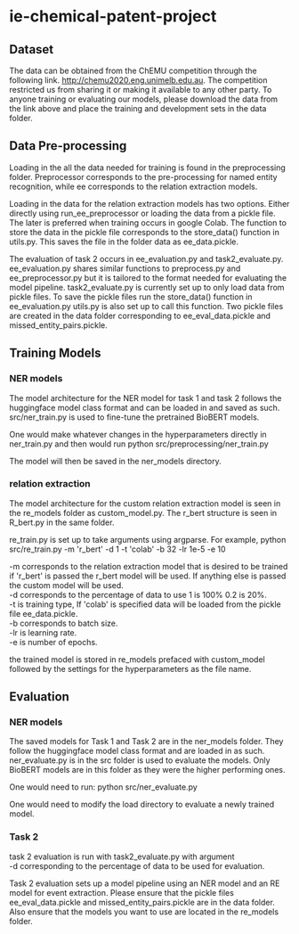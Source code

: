 # ie-chemical-patent-project

## Dataset
The data can be obtained from the ChEMU competition through the following link. http://chemu2020.eng.unimelb.edu.au.
The competition restricted us from sharing it or making it available to any other party. To anyone training or evaluating our models, please download the data from the link above and place the training and development sets in the data folder.

## Data Pre-processing
Loading in the all the data needed for training is found in the preprocessing
folder. Preprocessor corresponds to the pre-processing for named entity recognition, while ee corresponds to the relation extraction models.

Loading in the data for the relation extraction models has two options.
Either directly using run_ee_preprocessor or loading the data from a
pickle file. The later is preferred when training occurs in google Colab.
The function to store the data in the pickle file corresponds to the
store_data() function in utils.py. This saves the file in the folder
data as ee_data.pickle.

The evaluation of task 2 occurs in ee_evaluation.py and task2_evaluate.py.
ee_evaluation.py shares similar functions to preprocess.py
and ee_preprocessor.py but it is tailored to the format
needed for evaluating the model pipeline. task2_evaluate.py
is currently set up to only load data from pickle files.
To save the pickle files run the store_data() function in  ee_evaluation.py
utils.py is also set up to call this function. Two pickle files
are created in the data folder corresponding to ee_eval_data.pickle and
missed_entity_pairs.pickle.

## Training Models

### NER models
The model architecture for the NER model for task 1 and task 2 follows the huggingface model class format and can be loaded in and saved as such.
src/ner_train.py is used to fine-tune the pretrained BioBERT models.

One would make whatever changes in the hyperparameters directly in ner_train.py and then would run
python src/preprocessing/ner_train.py

The model will then be saved in the ner_models directory. 


### relation extraction
The model architecture for the custom relation extraction model
is  seen in the re_models folder as custom_model.py. The r_bert
structure is seen in R_bert.py in the same folder.

re_train.py is set up to take arguments using argparse. For example,
python src/re_train.py -m 'r_bert' -d 1 -t 'colab' -b 32 -lr 1e-5 -e 10

-m corresponds to the relation extraction model that is desired to be trained
if 'r_bert' is passed the r_bert model will be used. If anything else is passed the custom model
will be used. <br>
-d corresponds to the percentage of data to use 1 is 100% 0.2 is 20%. <br>
-t is training type, If 'colab' is specified data will be loaded from
the pickle file ee_data.pickle. <br>
-b corresponds to batch size. <br>
-lr is learning rate. <br>
-e is number of epochs. <br>

the trained model is stored in re_models prefaced with custom_model followed
by the settings for the hyperparameters as the file name.


## Evaluation

### NER models
The saved models for Task 1 and Task 2 are in the ner_models folder. They follow the huggingface model class format and are loaded in as such.
ner_evaluate.py is in the src folder is used to evaluate the models. Only BioBERT models are in this folder as they were the higher performing ones.

One would need to run:
python src/ner_evaluate.py

One would need to modify the load directory to evaluate a newly trained model.

### Task 2
task 2 evaluation is run with task2_evaluate.py with argument <br>
-d corresponding to the percentage of data to be used for evaluation.

Task 2 evaluation sets up a model pipeline using an NER model
and an RE model for event extraction. Please ensure that
the pickle files ee_eval_data.pickle and missed_entity_pairs.pickle
are in the data folder. Also ensure that the models you want
to use are located in the re_models folder.










